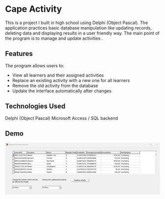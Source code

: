# Cape Activity 

This is a project I built in high school using Delphi (Object Pascal). The application practices basic database manipulation like updating records, deleting data and displaying results in a user friendly way. The main point of the program is to manage and update activities .

##  Features
The program allows users to:
- View all learners and their assigned activities
- Replace an existing activity with a new one for all learners
- Remove the old activity from the database
- Update the interface automatically after changes

## Technologies Used
Delphi (Object Pascal)
Microsoft Access / SQL backend

##  Demo
![Demo Vid](https://github.com/528hloni/Cape-Excursion/blob/main/Screenshots/Demo%20vid.gif)
